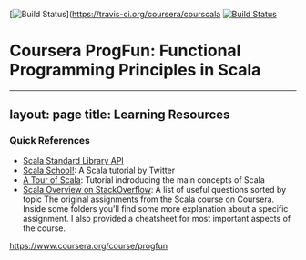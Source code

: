 [![Build Status](https://travis-ci.org/coursera/courscala.svg)](https://travis-ci.org/coursera/courscala
[![Build Status](https://travis-ci.org/coursera-progfun2.svg?branch=master)](https://travis-ci.org/sczerwinski/coursera-progfun2)


Coursera ProgFun: Functional Programming Principles in Scala
============================================================

---
layout: page
title: Learning Resources
---

### Quick References

- [Scala Standard Library API](http://www.scala-lang.org/api/)
- [Scala School!](http://twitter.github.com/scala_school/): A Scala tutorial by Twitter
- [A Tour of Scala](http://docs.scala-lang.org/tutorials/tour/tour-of-scala.html): Tutorial indroducing the main concepts of Scala
- [Scala Overview on StackOverflow](http://stackoverflow.com/tags/scala/info): A list of useful questions sorted by topic
The original assignments from the Scala course on Coursera.
Inside some folders you'll find some more explanation about a specific assignment.
I also provided a cheatsheet for most important aspects of the course.


https://www.coursera.org/course/progfun
